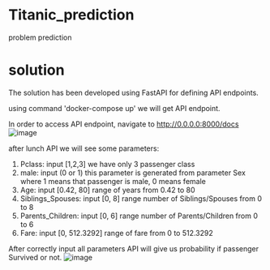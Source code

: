# Titanic_prediction
problem prediction 

# solution
The solution has been developed using FastAPI for defining API endpoints.

using command 'docker-compose up' we will get API endpoint.

In order to access API endpoint, navigate to http://0.0.0.0:8000/docs 
![image](https://user-images.githubusercontent.com/72340440/168650553-e78cabfb-9a64-4bb3-b2fb-a1e8954bc5c8.png)


after lunch API we will see some parameters:
 1. Pclass: input [1,2,3] we have only 3 passenger class
 2. male: input (0 or 1)  this parameter is generated from parameter Sex where 1 means that passenger is male, 0 means female
 3. Age: input [0.42, 80] range of years from 0.42 to 80
 4. Siblings_Spouses: input [0, 8] range number of Siblings/Spouses from 0 to 8
 5. Parents_Children: input [0, 6] range number of Parents/Children from 0 to 6
 6. Fare: input [0, 512.3292] range of fare from 0 to 512.3292

After correctly input all parameters API will give us probability if passenger Survived or not.
![image](https://user-images.githubusercontent.com/72340440/168650707-81186358-4159-4efe-a32e-5ed17ee552f2.png)
